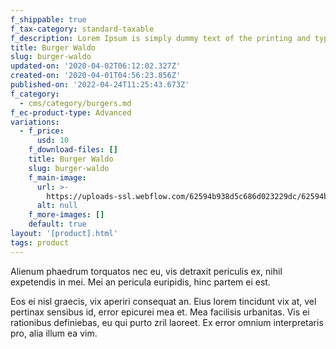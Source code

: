 ```yaml
---
f_shippable: true
f_tax-category: standard-taxable
f_description: Lorem Ipsum is simply dummy text of the printing and typesetting industry.
title: Burger Waldo
slug: burger-waldo
updated-on: '2020-04-02T06:12:02.327Z'
created-on: '2020-04-01T04:56:23.856Z'
published-on: '2022-04-24T11:25:43.673Z'
f_category:
  - cms/category/burgers.md
f_ec-product-type: Advanced
variations:
  - f_price:
      usd: 10
    f_download-files: []
    title: Burger Waldo
    slug: burger-waldo
    f_main-image:
      url: >-
        https://uploads-ssl.webflow.com/62594b938d5c686d023229dc/62594b938d5c680a5a3229eb_Burger%2008.png
      alt: null
    f_more-images: []
    default: true
layout: '[product].html'
tags: product
---
```


Alienum phaedrum torquatos nec eu, vis detraxit periculis ex, nihil expetendis in mei. Mei an pericula euripidis, hinc partem ei est.

Eos ei nisl graecis, vix aperiri consequat an. Eius lorem tincidunt vix at, vel pertinax sensibus id, error epicurei mea et. Mea facilisis urbanitas. Vis ei rationibus definiebas, eu qui purto zril laoreet. Ex error omnium interpretaris pro, alia illum ea vim.
